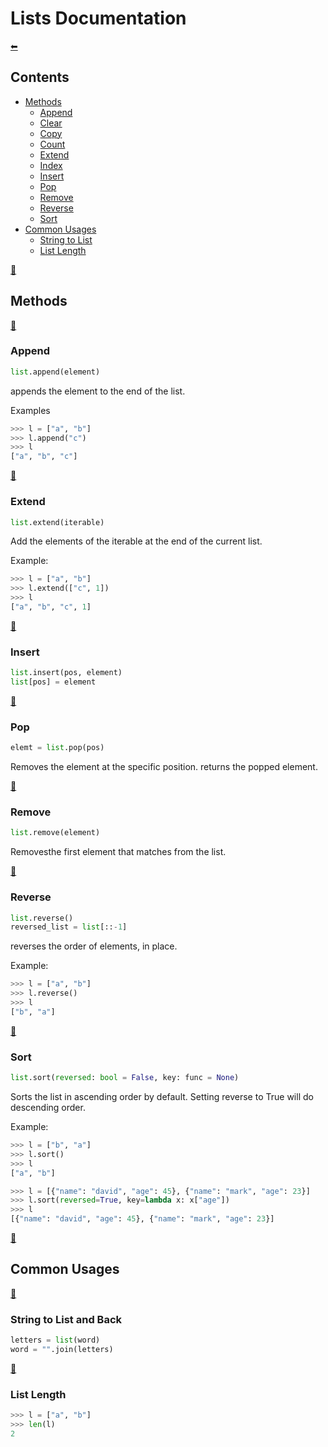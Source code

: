 # Lists Documentation
[⬅](../../README.md)

## Contents
- [Methods](#methods)
  - [Append](#append)
  - [Clear](#clear)
  - [Copy](#copy)
  - [Count](#count)
  - [Extend](#extend)
  - [Index](#index)
  - [Insert](#insert)
  - [Pop](#pop)
  - [Remove](#remove)
  - [Reverse](#reverse)
  - [Sort](#sort)
- [Common Usages](#common-usages)
  - [String to List](#string-to-list)
  - [List Length](#list-length)

[🔼](#lists-documentation)
## Methods

[🔼](#lists-documentation)
### Append

```python
list.append(element)
```
appends the element to the end of the list.

Examples
```python
>>> l = ["a", "b"]
>>> l.append("c")
>>> l
["a", "b", "c"]
```

[🔼](#lists-documentation)
### Extend

```python
list.extend(iterable)
```
Add the elements of the iterable at the end of the current list.

Example:
```python
>>> l = ["a", "b"]
>>> l.extend(["c", 1])
>>> l
["a", "b", "c", 1]
```

[🔼](#lists-documentation)
### Insert

```python
list.insert(pos, element)
list[pos] = element
```

[🔼](#lists-documentation)
### Pop

```python
elemt = list.pop(pos)
```
Removes the element at the specific position. returns the popped element.

[🔼](#lists-documentation)
### Remove

```python
list.remove(element)
```
Removesthe first element that matches from the list.

[🔼](#lists-documentation)
### Reverse

```python
list.reverse()
reversed_list = list[::-1]
```
reverses the order of elements, in place.

Example:
```python
>>> l = ["a", "b"]
>>> l.reverse()
>>> l
["b", "a"]
```

[🔼](#lists-documentation)
### Sort

```python
list.sort(reversed: bool = False, key: func = None)
```
Sorts the list in ascending order by default. Setting reverse to True will do descending order.

Example:
```python
>>> l = ["b", "a"]
>>> l.sort()
>>> l
["a", "b"]
```
```python
>>> l = [{"name": "david", "age": 45}, {"name": "mark", "age": 23}]
>>> l.sort(reversed=True, key=lambda x: x["age"])
>>> l
[{"name": "david", "age": 45}, {"name": "mark", "age": 23}]
```


[🔼](#lists-documentation)
## Common Usages
[🔼](#lists-documentation)
### String to List and Back
```python
letters = list(word)
word = "".join(letters)
```
[🔼](#lists-documentation)
### List Length
```python
>>> l = ["a", "b"]
>>> len(l)
2
```
